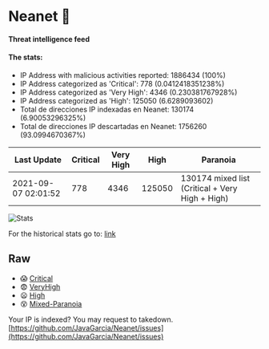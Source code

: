 # Neanet :hocho:
#### Threat intelligence feed
#### The stats:

- IP Address with malicious activities reported: 1886434 (100%)
- IP Address categorized as 'Critical':  778 (0.0412418351238%)
- IP Address categorized as 'Very High':  4346 (0.230381767928%)
- IP Address categorized as 'High':  125050 (6.6289093602)
- Total de direcciones IP indexadas en Neanet:  130174 (6.90053296325%)
- Total de direcciones IP descartadas en Neanet:  1756260 (93.0994670367%)

| Last Update | Critical | Very High | High | Paranoia |
| --- | --- | --- | --- | --- |
| 2021-09-07 02:01:52 | 778 | 4346 | 125050 | 130174 mixed list (Critical + Very High + High)|

![Stats](https://docs.google.com/spreadsheets/d/e/2PACX-1vSnaNMIXVabIpDJjufMlzH7poXnshF3mgd8Is1g9ytUEzVsP5my4Trn8f-xkoLLQ38xpL3HtmUexLo6/pubchart?oid=501124687&format=image)

For the historical stats go to: [link](/stats.csv)
## Raw
- :scream: [Critical](https://raw.githubusercontent.com/JavaGarcia/Neanet/master/blacklists/neanet_critical.txt)
- :fearful: [VeryHigh](https://raw.githubusercontent.com/JavaGarcia/Neanet/master/blacklists/neanet_veryHigh.txtt)
- :frowning: [High](https://raw.githubusercontent.com/JavaGarcia/Neanet/master/blacklists/neanet_high.txt)
- :dizzy_face: [Mixed-Paranoia](https://raw.githubusercontent.com/JavaGarcia/Neanet/master/blacklists/neanet_all.txt)


Your IP is indexed? You may request to takedown. [https://github.com/JavaGarcia/Neanet/issues](https://github.com/JavaGarcia/Neanet/issues)














































































































































































































































































































































































































































































































































































































































































































































































































































































































































































































































































































































































































































































































































































































































































































































































































































































































































































































































































































































































































































































































































































































































































































































































































































































































































































































































































































































































































































































































































































































































































































































































































































































































































































































































































































































































































































































































































































































































































































































































































































































































































































































































































































































































































































































































































































































































































































































































































































































































































































































































































































































































































































































































































































































































































































































































































































































































































































































































































































































































































































































































































































































































































































































































































































































































































































































































































































































































































































































































































































































































































































































































































































































































































































































































































































































































































































































































































































































































































































































































































































































































































































































































































































































































































































































































































































































































































































































































